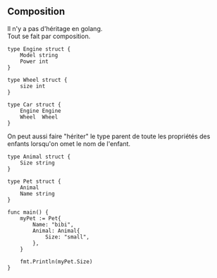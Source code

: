 ## Composition
Il n'y a pas d'héritage en golang.  
Tout se fait par composition.  

```golang
type Engine struct {
	Model string
	Power int
}

type Wheel struct {
	size int
}

type Car struct {
	Engine Engine
	Wheel  Wheel
}
```

On peut aussi faire "hériter" le type parent de toute les propriétés des enfants lorsqu'on omet le nom de l'enfant.
```golang
type Animal struct {
	Size string
}

type Pet struct {
	Animal
	Name string
}

func main() {
	myPet := Pet{
		Name: "bibi",
		Animal: Animal{
			Size: "small",
		},
	}

	fmt.Println(myPet.Size)
}
```
